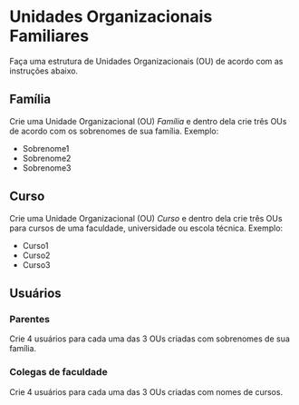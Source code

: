# Unidades Organizacionais Familiares

Faça uma estrutura de Unidades Organizacionais (OU) de acordo com as instruções abaixo.

## Família
Crie uma Unidade Organizacional (OU) *Família* e dentro dela crie três OUs de acordo com 
os sobrenomes de sua família. Exemplo:
  * Sobrenome1 
  * Sobrenome2 
  * Sobrenome3 

## Curso
Crie uma Unidade Organizacional (OU) *Curso* e dentro dela crie três OUs para cursos de uma 
faculdade, universidade ou escola técnica. Exemplo:
  * Curso1 
  * Curso2 
  * Curso3 

## Usuários

### Parentes
Crie 4 usuários para cada uma das 3 OUs criadas com sobrenomes de sua família.

### Colegas de faculdade
Crie 4 usuários para cada uma das 3 OUs criadas com nomes de cursos.
